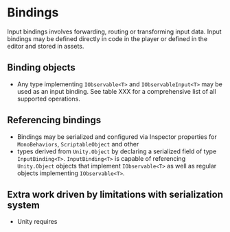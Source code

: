 # Bindings

Input bindings involves forwarding, routing or transforming input data. 
Input bindings may be defined directly in code in the player or defined in 
the editor and stored in assets.

## Binding objects

- Any type implementing `IObservable<T>` and `IObservableInput<T>` may be used as an input binding. See table XXX for a comprehensive list of all 
supported operations.

## Referencing bindings

- Bindings may be serialized and configured via Inspector properties for `MonoBehaviors`, `ScriptableObject` and other 
- types derived from `Unity.Object` by declaring a serialized field of type 
`InputBinding<T>`. `InputBinding<T>` is capable of referencing `Unity.Object` objects that implement `IObservable<T>`
as well as regular objects implementing `IObservable<T>`.

## Extra work driven by limitations with serialization system

- Unity requires 